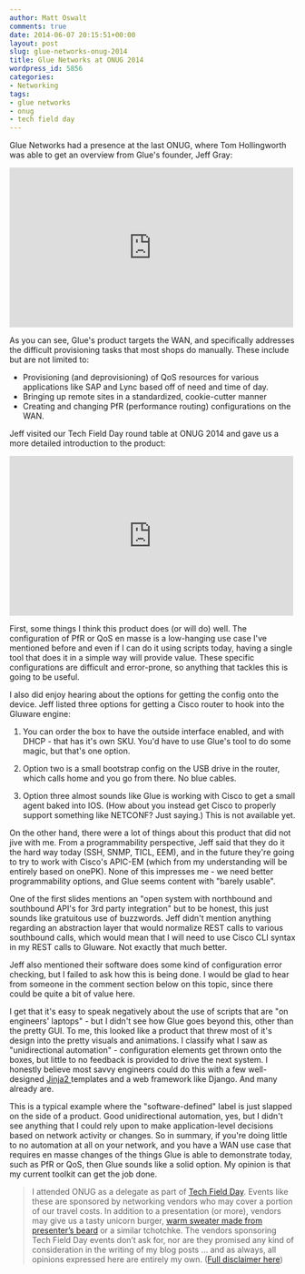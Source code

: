 ```yaml
---
author: Matt Oswalt
comments: true
date: 2014-06-07 20:15:51+00:00
layout: post
slug: glue-networks-onug-2014
title: Glue Networks at ONUG 2014
wordpress_id: 5856
categories:
- Networking
tags:
- glue networks
- onug
- tech field day
---
```


Glue Networks had a presence at the last ONUG, where Tom Hollingworth was able to get an overview from Glue's founder, Jeff Gray:

<iframe src="https://player.vimeo.com/video/80380278" width="500" height="281" frameborder="0" webkitallowfullscreen mozallowfullscreen allowfullscreen></iframe>

As you can see, Glue's product targets the WAN, and specifically addresses the difficult provisioning tasks that most shops do manually. These include but are not limited to:

  * Provisioning (and deprovisioning) of QoS resources for various applications like SAP and Lync based off of need and time of day.
  * Bringing up remote sites in a standardized, cookie-cutter manner	
  * Creating and changing PfR (performance routing) configurations on the WAN.

Jeff visited our Tech Field Day round table at ONUG 2014 and gave us a more detailed introduction to the product:

<iframe src="https://player.vimeo.com/video/94543395" width="500" height="281" frameborder="0" webkitallowfullscreen mozallowfullscreen allowfullscreen></iframe>

First, some things I think this product does (or will do) well. The configuration of PfR or QoS en masse is a low-hanging use case I've mentioned before and even if I can do it using scripts today, having a single tool that does it in a simple way will provide value. These specific configurations are difficult and error-prone, so anything that tackles this is going to be useful.

I also did enjoy hearing about the options for getting the config onto the device. Jeff listed three options for getting a Cisco router to hook into the Gluware engine:

  1. You can order the box to have the outside interface enabled, and with DHCP - that has it's own SKU. You'd have to use Glue's tool to do some magic, but that's one option.
	
  2. Option two is a small bootstrap config on the USB drive in the router, which calls home and you go from there. No blue cables.
	
  3. Option three almost sounds like Glue is working with Cisco to get a small agent baked into IOS. (How about you instead get Cisco to properly support something like NETCONF? Just saying.) This is not available yet.

On the other hand, there were a lot of things about this product that did not jive with me. From a programmability perspective, Jeff said that they do it the hard way today (SSH, SNMP, TICL, EEM), and in the future they're going to try to work with Cisco's APIC-EM (which from my understanding will be entirely based on onePK). None of this impresses me - we need better programmability options, and Glue seems content with "barely usable".

One of the first slides mentions an "open system with northbound and southbound API's for 3rd party integration" but to be honest, this just sounds like gratuitous use of buzzwords. Jeff didn't mention anything regarding an abstraction layer that would normalize REST calls to various southbound calls, which would mean that I will need to use Cisco CLI syntax in my REST calls to Gluware. Not exactly that much better.

Jeff also mentioned their software does some kind of configuration error checking, but I failed to ask how this is being done. I would be glad to hear from someone in the comment section below on this topic, since there could be quite a bit of value here.

I get that it's easy to speak negatively about the use of scripts that are "on engineers' laptops" - but I didn't see how Glue goes beyond this, other than the pretty GUI. To me, this looked like a product that threw most of it's design into the pretty visuals and animations. I classify what I saw as "unidirectional automation" - configuration elements get thrown onto the boxes, but little to no feedback is provided to drive the next system. I honestly believe most savvy engineers could do this with a few well-designed [Jinja2 ](https://keepingitclassless.net/2014/03/network-config-templates-jinja2/)templates and a web framework like Django. And many already are.

This is a typical example where the "software-defined" label is just slapped on the side of a product. Good unidirectional automation, yes, but I didn't see anything that I could rely upon to make application-level decisions based on network activity or changes. So in summary, if you're doing little to no automation at all on your network, and you have a WAN use case that requires en masse changes of the things Glue is able to demonstrate today, such as PfR or QoS, then Glue sounds like a solid option. My opinion is that my current toolkit can get the job done.

> I attended ONUG as a delegate as part of [Tech Field Day](http://techfieldday.com/about/). Events like these are sponsored by networking vendors who may cover a portion of our travel costs. In addition to a presentation (or more), vendors may give us a tasty unicorn burger, [warm sweater made from presenter’s beard](http://www.youtube.com/watch?v=oQrJk9JzW8o) or a similar tchotchke. The vendors sponsoring Tech Field Day events don’t ask for, nor are they promised any kind of consideration in the writing of my blog posts … and as always, all opinions expressed here are entirely my own. ([Full disclaimer here](https://keepingitclassless.net/disclaimers/))
